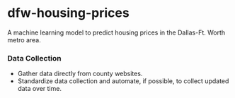 # dfw-housing-prices
A machine learning model to predict housing prices in the Dallas-Ft. Worth metro area.

### Data Collection
* Gather data directly from county websites.
* Standardize data collection and automate, if possible, to collect updated data over time.
